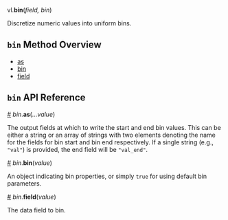 vl.<b>bin</b>(<em>field, bin</em>)

Discretize numeric values into uniform bins.

## <code>bin</code> Method Overview

* <a href="#as">as</a>
* <a href="#bin">bin</a>
* <a href="#field">field</a>

## <code>bin</code> API Reference

<a id="as" href="#as">#</a>
<em>bin</em>.<b>as</b>(<em>...value</em>)

The output fields at which to write the start and end bin values. This can be either a string or an array of strings with two elements denoting the name for the fields for bin start and bin end respectively. If a single string (e.g., `"val"`) is provided, the end field will be `"val_end"`.

<a id="bin" href="#bin">#</a>
<em>bin</em>.<b>bin</b>(<em>value</em>)

An object indicating bin properties, or simply `true` for using default bin parameters.

<a id="field" href="#field">#</a>
<em>bin</em>.<b>field</b>(<em>value</em>)

The data field to bin.

